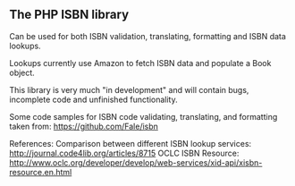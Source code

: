 The PHP ISBN library
-------------------

Can be used for both ISBN validation, translating, formatting and ISBN data lookups.

Lookups currently use Amazon to fetch ISBN data and populate a Book object.

This library is very much "in development" and will contain bugs, incomplete code and unfinished functionality.

Some code samples for ISBN code validating, translating, and formatting taken from: https://github.com/Fale/isbn


References:
Comparison between different ISBN lookup services: http://journal.code4lib.org/articles/8715
OCLC ISBN Resource: http://www.oclc.org/developer/develop/web-services/xid-api/xisbn-resource.en.html